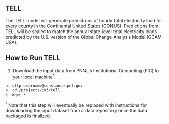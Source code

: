 ## TELL
>
The TELL model will generate predictions of hourly total electricity load for every county in the Continental United States (CONUS). Predictions from TELL will be scaled to match the annual state-level total electricity loads predicted by the U.S. version of the Global Change Analysis Model (GCAM-USA).
>
## How to Run TELL
1. Download the input data from PNNL's Institutional Computing (PIC) to your local machine<sup>*</sup>:
>
    a. sftp username@constance.pnl.gov
    b. cd /projects/im3/tell
    c. mget *


<sup>* </sup>Note that this step will eventually be replaced with instructions for downloading the input dataset from a data repository once the data packaged is finalized.
